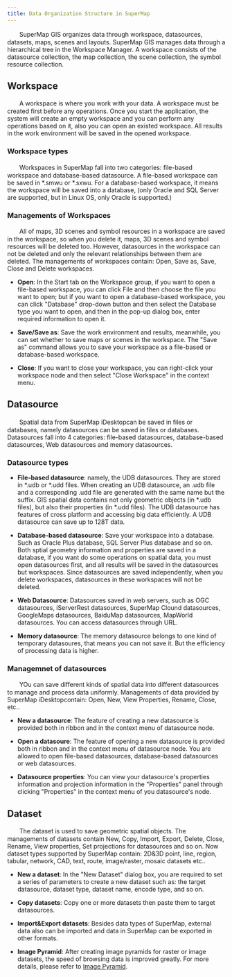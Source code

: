 ```yaml
---
title: Data Organization Structure in SuperMap
---
```


　　SuperMap GIS organizes data through workspace, datasources, datasets, maps, scenes and layouts. SuperMap GIS manages data through a hierarchical tree in the Workspace Manager. A workspace consists of the datasource collection, the map collection, the scene collection, the symbol resource collection.

## Workspace

　　A workspace is where you work with your data. A workspace must be created first before any operations. Once you start the application, the system will create an empty workspace and you can perform any operations based on it, also you can open an existed workspace. All results in the work environment will be saved in the opened workspace.



### Workspace types

　　Workspaces in SuperMap fall into two categories: file-based workspace and database-based datasource. A file-based workspace can be saved in *.smwu or *.sxwu. For a database-based workspace, it means the workspace will be saved into a database, (only Oracle and SQL Server are supported, but in Linux OS, only Oracle is supported.)

### Managements of Workspaces

　　All of maps, 3D scenes and symbol resources in a workspace are saved in the workspace, so when you delete it, maps, 3D scenes and symbol resources will be deleted too. However, datasources in the workspace can not be deleted and only the relevant relationships between them are deleted. The managements of workspaces contain: Open, Save as, Save, Close and Delete workspaces.

* **Open**: In the Start tab on the Workspace group, if you want to open a file-based workspace, you can click File and then choose the file you want to open; but if you want to open a database-based workspace, you can click "Database" drop-down button and then select the Database type you want to open, and then in the pop-up dialog box, enter required information to open it.

* **Save/Save as**: Save the work environment and results, meanwhile, you can set whether to save maps or scenes in the workspace. The "Save as" command allows you to save your workspace as a file-based or database-based workspace.

* **Close**: If you want to close your workspace, you can right-click your workspace node and then select "Close Workspace" in the context menu. 

## Datasource

　　Spatial data from SuperMap iDesktopcan be saved in files or databases, namely datasources can be saved in files or databases. Datasources fall into 4 categories: file-based datasources, database-based datasources, Web datasources and memory datasources.

### Datasource types

* **File-based datasource**: namely, the UDB datasources. They are stored in *.udb or *.udd files. When creating an UDB datasource, an .udb file and a corresponding .udd file are generated with the same name but the suffix. GIS spatial data contains not only geometric objects (in *.udb files), but also their properties (in *.udd files). The UDB datasource has features of cross platform and accessing big data efficiently. A UDB datasource can save up to 128T data.

* **Database-based datasource**: Save your workspace into a database. Such as Oracle Plus database, SQL Server Plus database and so on. Both sptial geometry information and properties are saved in a database, if you want do some operations on spatial data, you must open datasources first, and all results will be saved in the datasources but workspaces. Since datasources are saved independently, when you delete workspaces, datasources in these workspaces will not be deleted.

* **Web Datasource**: Datasources saved in web servers, such as OGC datasources, iServerRest datasources, SuperMap Clound datasources, GoogleMaps datasources, BaiduMap datasources, MapWorld datasources. You can access datasources through URL.

* **Memory datasource**: The memory datasource belongs to one kind of temporary datasoures, that means you can not save it. But the efficiency of processing data is higher.

### Managemnet of datasources

　　YOu can save different kinds of spatial data into different datasources to manage and process data uniformly. Managements of data provided by SuperMap iDesktopcontain: Open, New, View Properties, Rename, Close, etc..

* **New a datasource**: The feature of creating a new datasource is provided both in ribbon and in the context menu of datasource node.

* **Open a datasoure**: The feature of opening a new datasource is provided both in ribbon and in the context menu of datasource node. You are allowed to open file-based datasources, database-based datasources or web datasources.

* **Datasource properties**: You can view your datasource's properties information and projection information in the "Properties" panel through clicking "Properties" in the context menu of you datasource's node.

## Dataset

　　The dataset is used to save geometric spatial objects. The managements of datasets contain New, Copy, Import, Export, Delete, Close, Rename, View properties, Set projections for datasources and so on. Now dataset types supported by SuperMap contain: 2D&3D point, line, region, tabular, network, CAD, text, route, image/raster, mosaic datasets etc..  

* **New a dataset**: In the "New Dataset" dialog box, you are required to set a series of parameters to create a new dataset such as: the target datasource, dataset type, dataset name, encode type, and so on.

* **Copy datasets**: Copy one or more datasets then paste them to target datasources.

* **Import&Export datasets**: Besides data types of SuperMap, external data also can be imported and data in SuperMap can be exported in other formats. 
* **Image Pyramid**: After creating image pyramids for raster or image datasets, the speed of browsing data is improved greatly. For more details, please refer to [Image Pyramid](Pyramid.html).

